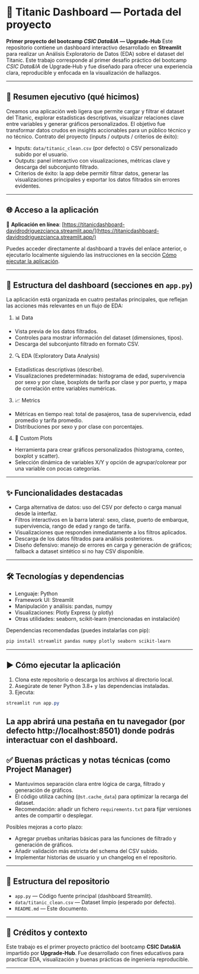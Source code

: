 # 🚢 Titanic Dashboard — Portada del proyecto

**Primer proyecto del bootcamp _CSIC Data&IA_ — Upgrade-Hub**
Este repositorio contiene un dashboard interactivo desarrollado en **Streamlit** para realizar un Análisis Exploratorio de Datos (EDA) sobre el dataset del Titanic. Este trabajo corresponde al primer desafío práctico del bootcamp *CSIC Data&IA* de Upgrade‑Hub y fue diseñado para ofrecer una experiencia clara, reproducible y enfocada en la visualización de hallazgos.

---
## 🎯 Resumen ejecutivo (qué hicimos)

Creamos una aplicación web ligera que permite cargar y filtrar el dataset del Titanic, explorar estadísticas descriptivas, visualizar relaciones clave entre variables y generar gráficos personalizados. El objetivo fue transformar datos crudos en insights accionables para un público técnico y no técnico.
Contrato del proyecto (inputs / outputs / criterios de éxito):

- Inputs: `data/titanic_clean.csv` (por defecto) o CSV personalizado subido por el usuario.
- Outputs: panel interactivo con visualizaciones, métricas clave y descarga del subconjunto filtrado.
- Criterios de éxito: la app debe permitir filtrar datos, generar las visualizaciones principales y exportar los datos filtrados sin errores evidentes.

---
## 🌐 Acceso a la aplicación

📱 **Aplicación en línea**: [https://titanicdashboard-davidrodriguezcianca.streamlit.app/](https://titanicdashboard-davidrodriguezcianca.streamlit.app/)

Puedes acceder directamente al dashboard a través del enlace anterior, o ejecutarlo localmente siguiendo las instrucciones en la sección [Cómo ejecutar la aplicación](#️-cómo-ejecutar-la-aplicación).

---
## 🧭 Estructura del dashboard (secciones en `app.py`)

La aplicación está organizada en cuatro pestañas principales, que reflejan las acciones más relevantes en un flujo de EDA:
1. 📊 Data

- Vista previa de los datos filtrados.
- Controles para mostrar información del dataset (dimensiones, tipos).
- Descarga del subconjunto filtrado en formato CSV.

2. 🔍 EDA (Exploratory Data Analysis)
- Estadísticas descriptivas (describe).
- Visualizaciones predeterminadas: histograma de edad, supervivencia por sexo y por clase, boxplots de tarifa por clase y por puerto, y mapa de correlación entre variables numéricas.

3. 📈 Metrics
- Métricas en tiempo real: total de pasajeros, tasa de supervivencia, edad promedio y tarifa promedio.
- Distribuciones por sexo y por clase con porcentajes.

4. 🎨 Custom Plots
- Herramienta para crear gráficos personalizados (histograma, conteo, boxplot y scatter).
- Selección dinámica de variables X/Y y opción de agrupar/colorear por una variable con pocas categorías.

---
## ✨ Funcionalidades destacadas

- Carga alternativa de datos: uso del CSV por defecto o carga manual desde la interfaz.
- Filtros interactivos en la barra lateral: sexo, clase, puerto de embarque, supervivencia, rango de edad y rango de tarifa.
- Visualizaciones que responden inmediatamente a los filtros aplicados.
- Descarga de los datos filtrados para análisis posteriores.
- Diseño defensivo: manejo de errores en carga y generación de gráficos; fallback a dataset sintético si no hay CSV disponible.

---
## 🛠 Tecnologías y dependencias

- Lenguaje: Python
- Framework UI: Streamlit
- Manipulación y análisis: pandas, numpy
- Visualizaciones: Plotly Express (y plotly)
- Otras utilidades: seaborn, scikit-learn (mencionadas en instalación)

Dependencias recomendadas (puedes instalarlas con pip):
```powershell
pip install streamlit pandas numpy plotly seaborn scikit-learn
```

---
## ▶️ Cómo ejecutar la aplicación

1. Clona este repositorio o descarga los archivos al directorio local.
2. Asegúrate de tener Python 3.8+ y las dependencias instaladas.
3. Ejecuta:

```powershell
streamlit run app.py
```

La app abrirá una pestaña en tu navegador (por defecto http://localhost:8501) donde podrás interactuar con el dashboard.
---

## ✅ Buenas prácticas y notas técnicas (como Project Manager)

- Mantuvimos separación clara entre lógica de carga, filtrado y generación de gráficos.
- El código utiliza caching (`@st.cache_data`) para optimizar la recarga del dataset.
- Recomendación: añadir un fichero `requirements.txt` para fijar versiones antes de compartir o desplegar.

Posibles mejoras a corto plazo:
- Agregar pruebas unitarias básicas para las funciones de filtrado y generación de gráficos.
- Añadir validación más estricta del schema del CSV subido.
- Implementar historias de usuario y un changelog en el repositorio.

---
## 📁 Estructura del repositorio

- `app.py` — Código fuente principal (dashboard Streamlit).
- `data/titanic_clean.csv` — Dataset limpio (esperado por defecto).
- `README.md` — Este documento.

---
## 🧾 Créditos y contexto

Este trabajo es el primer proyecto práctico del bootcamp **CSIC Data&IA** impartido por **Upgrade‑Hub**. Fue desarrollado con fines educativos para practicar EDA, visualización y buenas prácticas de ingeniería reproducible.

---


